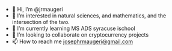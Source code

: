 - 👋 Hi, I’m @jrmaugeri
- 👀 I’m interested in natural sciences, and mathematics, and the intersection of the two.
- 🌱 I’m currently learning MS ADS syracuse ischool
- 💞️ I’m looking to collaborate on cryptocurrency projects
- 📫 How to reach me josephrmaugeri@gmail.com

<!---
jrmaugeri/jrmaugeri is a ✨ special ✨ repository because its `README.md` (this file) appears on your GitHub profile.
You can click the Preview link to take a look at your changes.
--->

